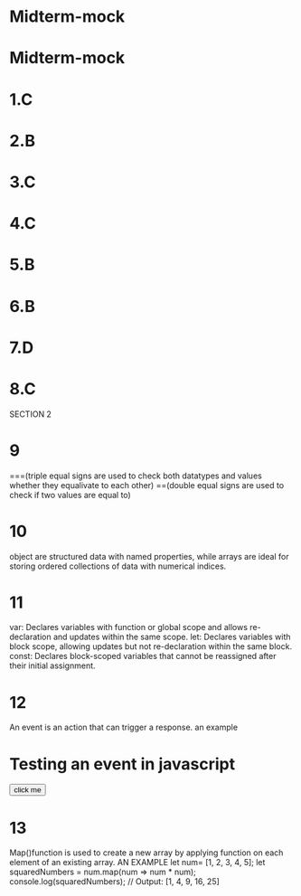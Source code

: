 # Midterm-mock
# Midterm-mock
# 1.C
# 2.B
# 3.C
# 4.C
# 5.B
# 6.B
# 7.D
# 8.C


SECTION 2
# 9
===(triple equal signs are used to check both datatypes and values whether they equalivate to each other)
==(double equal signs are used to check if two values are  equal to)
# 10
object are structured data with named properties, while arrays are ideal for storing ordered collections of data with numerical indices.
# 11
var: Declares variables with function or global scope and allows re-declaration and updates within the same scope.
let: Declares variables with block scope, allowing updates but not re-declaration within the same block.
const: Declares block-scoped variables that cannot be reassigned after their initial assignment.
# 12
An event is an action that can trigger a response.
an example
<h1 id="text">Testing an event in javascript</h1>
<button type="button" onclick='document.getElementById("text").innerHTML'>click me</button>

# 13
Map()function is used to create a new array by applying function on each element of an existing array.
AN EXAMPLE
let num= [1, 2, 3, 4, 5];
let squaredNumbers = num.map(num => num * num);
console.log(squaredNumbers); // Output: [1, 4, 9, 16, 25]



